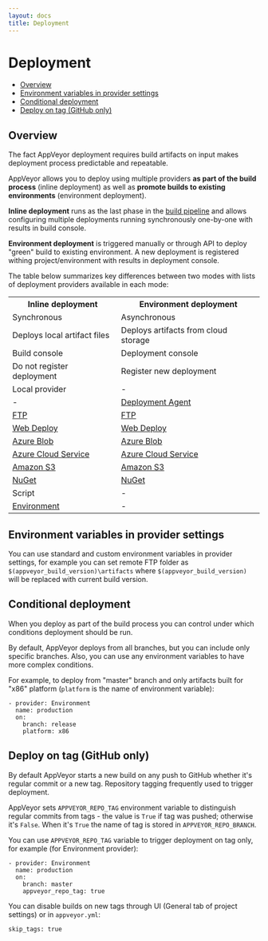 ```yaml
---
layout: docs
title: Deployment
---
```


# Deployment

* [Overview](#overview)
* [Environment variables in provider settings](#environment-variables)
* [Conditional deployment](#conditional-deployment)
* [Deploy on tag (GitHub only)](#deploy-on-tag)

<a id="overview"></a>
## Overview

The fact AppVeyor deployment requires build artifacts on input makes deployment process predictable and repeatable.

AppVeyor allows you to deploy using multiple providers **as part of the build process** (inline deployment) as well as **promote builds to existing environments** (environment deployment).

**Inline deployment** runs as the last phase in the [build pipeline](/docs/build-configuration#build-pipeline) and allows configuring multiple deployments running synchronously one-by-one with results in build console. 

**Environment deployment** is triggered manually or through API to deploy "green" build to existing environment. A new deployment is registered withing project/environment with results in deployment console.

The table below summarizes key differences between two modes with lists of deployment providers available in each mode:

<table class="centered">
<tr>
	<th>Inline deployment</th>
	<th>Environment deployment</th>
</tr>
<tr>
	<td>Synchronous</td>
	<td>Asynchronous</td>
</tr>
<tr>
	<td>Deploys local artifact files</td>
	<td>Deploys artifacts from cloud storage</td>
</tr>
<tr>
	<td>Build console</td>
	<td>Deployment console</td>
</tr>
<tr>
	<td>Do not register deployment</td>
	<td>Register new deployment</td>
</tr>
<tr>
	<td>Local provider</td>
	<td>-</td>
</tr>
<tr>
	<td>-</td>
	<td><a href="/docs/deployment/agent">Deployment Agent</a></td>
</tr>
<tr>
	<td><a href="/docs/deployment/ftp">FTP</a></td>
	<td><a href="/docs/deployment/ftp">FTP</a></td>
</tr>
<tr>
	<td><a href="/docs/deployment/web-deploy">Web Deploy</a></td>
	<td><a href="/docs/deployment/web-deploy">Web Deploy</a></td>
</tr>
<tr>
	<td><a href="/docs/deployment/azure-blob">Azure Blob</a></td>
	<td><a href="/docs/deployment/azure-blob">Azure Blob</a></td>
</tr>
<tr>
	<td><a href="/docs/deployment/azure-cloud-service">Azure Cloud Service</a></td>
	<td><a href="/docs/deployment/azure-cloud-service">Azure Cloud Service</a></td>
</tr>
<tr>
	<td><a href="/docs/deployment/amazon-s3">Amazon S3</a></td>
	<td><a href="/docs/deployment/amazon-s3">Amazon S3</a></td>
</tr>
<tr>
	<td><a href="/docs/deployment/nuget">NuGet</a></td>
	<td><a href="/docs/deployment/nuget">NuGet</a></td>
</tr>
<tr>
	<td>Script</td>
	<td>-</td>
</tr>
<tr>
	<td><a href="/docs/deployment/environment">Environment</a></td>
	<td>-</td>
</tr>
</table>



<a id="environment-variables"></a>
## Environment variables in provider settings

You can use standard and custom environment variables in provider settings, for example you can set remote FTP folder as `$(appveyor_build_version)\artifacts` where `$(appveyor_build_version)` will be replaced with current build version.


<a id="conditional-deployment"></a>
## Conditional deployment

When you deploy as part of the build process you can control under which conditions deployment should be run.

By default, AppVeyor deploys from all branches, but you can include only specific branches. Also, you can use any environment variables to have more complex conditions.

For example, to deploy from "master" branch and only artifacts built for "x86" platform (`platform` is the name of environment variable):

    - provider: Environment
      name: production
      on:
        branch: release
        platform: x86


<a id="deploy-on-tag"></a>
## Deploy on tag (GitHub only)

By default AppVeyor starts a new build on any push to GitHub whether it's regular commit or a new tag. Repository tagging frequently used to trigger deployment.

AppVeyor sets `APPVEYOR_REPO_TAG` environment variable to distinguish regular commits from tags - the value is `True` if tag was pushed; otherwise it's `False`. When it's `True` the name of tag is stored in `APPVEYOR_REPO_BRANCH`.

You can use `APPVEYOR_REPO_TAG` variable to trigger deployment on tag only, for example (for Environment provider):

	- provider: Environment
	  name: production
	  on:
	    branch: master
        appveyor_repo_tag: true

You can disable builds on new tags through UI (General tab of project settings) or in `appveyor.yml`:

    skip_tags: true